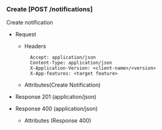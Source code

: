 ### Create [POST /notifications]

Create notification

+ Request
    + Headers

            Accept: application/json
            Content-Type: application/json
            X-Application-Version: <client-name>/<version>
            X-App-features: <target feature>
          
    + Attributes(Create Notification)

+ Response 201 (application/json)
    
+ Response 400 (application/json)
              
    + Attributes (Response 400)

<!-- include(../error_responses.md) -->

